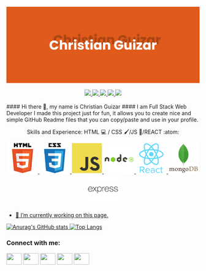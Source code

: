 ![I am GitHub Readme Generator's creator](https://github.com/cgrumblez09/cgrumblez09/blob/main/banner.png)
<div id="badges" align = "center">
  <a href="your-react-URL">
    <img src="https://camo.githubusercontent.com/6028855d0293465fee09b993185cb5feb85cfa027a14a79df3a9de72e9b5451c/68747470733a2f2f696d672e736869656c64732e696f2f7374617469632f76313f6c6162656c3d7c266d6573736167653d5745425349544526636f6c6f723d323335353566267374796c653d706c6173746963266c6f676f3d7265616374266c6f676f2d636f6c6f723d7768697465" data-canonical-src="https://img.shields.io/static/v1?label=|&amp;message=WEBSITE&amp;color=23555f&amp;style=plastic&amp;logo=react&amp;logo-color=white" style="max-width: 100%;">
  </a>
 <a href = "your-linkedin-URL">
  <img src="https://camo.githubusercontent.com/aa0e268b31cb26cfc48e67f7014a9be187877bf7dafe4f46cf4e6f076e1af1ac/68747470733a2f2f696d672e736869656c64732e696f2f7374617469632f76313f6c6162656c3d7c266d6573736167653d4c494e4b45442d494e26636f6c6f723d636466393938267374796c653d706c6173746963266c6f676f3d6c696e6b6564696e266c6f676f2d636f6c6f723d7768697465" data-canonical-src="https://img.shields.io/static/v1?label=|&amp;message=LINKED-IN&amp;color=cdf998&amp;style=plastic&amp;logo=linkedin&amp;logo-color=white" style="max-width: 100%;">
 </a>
<a href = "twitter">
  <img src="https://camo.githubusercontent.com/bd2c86abccd84dca46365117309abb7cbf82e3cc0e4bd0895b5d39e8fce1c3f4/68747470733a2f2f696d672e736869656c64732e696f2f7374617469632f76313f6c6162656c3d7c266d6573736167653d5457495454455226636f6c6f723d323335353566267374796c653d706c6173746963266c6f676f3d74776974746572266c6f676f2d636f6c6f723d7768697465" data-canonical-src="https://img.shields.io/static/v1?label=|&amp;message=TWITTER&amp;color=23555f&amp;style=plastic&amp;logo=twitter&amp;logo-color=white" style="max-width: 100%;">
</a>
<a href = "anglelist">
    <img src="https://camo.githubusercontent.com/bad521e58804d7c5f9b7b158aa5bb146769946fb0d43ae7f734ee34924af826b/68747470733a2f2f696d672e736869656c64732e696f2f7374617469632f76313f6c6162656c3d7c266d6573736167653d414e47454c2d4c49535426636f6c6f723d636466393938267374796c653d706c6173746963266c6f676f3d616e67656c6c697374266c6f676f2d636f6c6f723d7768697465" data-canonical-src="https://img.shields.io/static/v1?label=|&amp;message=ANGEL-LIST&amp;color=cdf998&amp;style=plastic&amp;logo=angellist&amp;logo-color=white" style="max-width: 100%;">                 
</a>
<a href = "resume">
  <img src="https://camo.githubusercontent.com/ffdea566de5e180f7d8f8f4ec7a4616db2b03ebdde2bcb42c0fe23300c829e91/68747470733a2f2f696d672e736869656c64732e696f2f7374617469632f76313f6c6162656c3d7c266d6573736167653d524553554d4526636f6c6f723d323335353566267374796c653d706c6173746963266c6f676f3d7265616374266c6f676f2d636f6c6f723d7768697465" data-canonical-src="https://img.shields.io/static/v1?label=|&amp;message=RESUME&amp;color=23555f&amp;style=plastic&amp;logo=react&amp;logo-color=white" style="max-width: 100%;">
</a>
</div>

<div align = "center">
  <img src="https://komarev.com/ghpvc/?username=cgrumblez09&style=flat-square&color=blue" alt=""/>
</div>
#### Hi there 👋, my name is Christian Guizar
#### I am Full Stack Web Developer
I made this project just for fun, it allows you to create nice and simple GitHub Readme files that you can copy/paste and use in your profile.

<p align = "center"> Skills and Experience: HTML 💻 / CSS 🖌️/JS 📱/REACT :atom:</p>
<div align = "center">
  <a href="https://www.cprogramming.com/" target="_blank"> <img src="https://github.com/devicons/devicon/blob/master/icons/html5/html5-original-wordmark.svg"  alt="html5"      width="80" height="80"/>
   <a href="https://www.cprogramming.com/" target="_blank"> <img src="https://github.com/devicons/devicon/blob/master/icons/css3/css3-original-wordmark.svg" alt="css3"       width="80" height="80"/>
  <a href="https://www.cprogramming.com/" target="_blank"> <img src="https://github.com/devicons/devicon/blob/master/icons/javascript/javascript-original.svg"        alt="javascript" width="80" height="80"/>
  <a href="https://www.cprogramming.com/" target="_blank"> <img src="https://github.com/devicons/devicon/blob/master/icons/nodejs/nodejs-original-wordmark.svg"        alt="javascript" width="80" height="80"/>
   <a href="https://www.cprogramming.com/" target="_blank"> <img src="https://github.com/devicons/devicon/blob/master/icons/react/react-original-wordmark.svg"        alt="javascript" width="80" height="80"/>
   <a href="https://www.cprogramming.com/" target="_blank"> <img src="https://github.com/devicons/devicon/blob/master/icons/mongodb/mongodb-original-wordmark.svg"        alt="javascript" width="80" height="80"/>
   <a href="https://www.cprogramming.com/" target="_blank"> <img src="https://github.com/devicons/devicon/blob/master/icons/express/express-original-wordmark.svg"        alt="javascript" width="80" height="80"/>
    
 </div>

- 🔭 I’m currently working on this page. 

![Anurag's GitHub stats](https://github-readme-stats.vercel.app/api?username=cgrumblez09&show_icons=true&theme=gruvbox)
[![Top Langs](https://github-readme-stats.vercel.app/api/top-langs/?username=cgrumblez09&layout=compact)](https://github.com/anuraghazra/github-readme-stats)

<h3 align="left">Connect with me:</h3>
<p align="left">
<a href="your link" target="blank"><img align="center" src="https://cdn.jsdelivr.net/npm/simple-icons@3.0.1/icons/twitter.svg" alt="" height="30" width="40" /></a>
<a href="your link" target="blank"><img align="center" src="https://cdn.jsdelivr.net/npm/simple-icons@3.0.1/icons/linkedin.svg" alt="" height="30" width="40" /></a>
<a href="your link" target="blank"><img align="center" src="https://cdn.jsdelivr.net/npm/simple-icons@3.0.1/icons/gmail.svg" alt="" height="30" width="40" /></a>
<a href="your link" target="blank"><img align="center" src="https://cdn.jsdelivr.net/npm/simple-icons@3.0.1/icons/youtube.svg" alt="" height="30" width="40" /></a>
<a href="your link" target="blank"><img align="center" src="https://cdn.jsdelivr.net/npm/simple-icons@3.0.1/icons/codepen.svg" alt="" height="30" width="40" /></a>
</p>
<!--
**cgrumblez09/cgrumblez09** is a ✨ _special_ ✨ repository because its `README.md` (this file) appears on your GitHub profile.

Here are some ideas to get you started:

- 🔭 I’m currently working on ... changes!
- 🌱 I’m currently learning ...
- 👯 I’m looking to collaborate on ...
- 🤔 I’m looking for help with ...
- 💬 Ask me about ...
- 📫 How to reach me: ...
- 😄 Pronouns: ...
- ⚡ Fun fact: ...
-->
